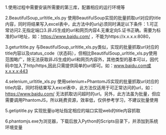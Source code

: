 1.使用过程中需要安装所需要的第三库，配置相应的运行环境等

2.BeautifulSoup_urltitle_xls.py
使用BeautifulSoup实现的批量抓取url对应的title内容，同时将结果写入excel表中，此方法中的url必须同时满足以下条件：1.可正常访问2.无指定端口3.非JS生成的url和网页内容4.无重定向5.证书正确。需要为标准的url地址，如：https://www.baidu.com/
，不能为https://x.x.x.x:8080，

3.geturltitle.py
与BeautifulSoup_urltitle_xls.py类似，实现的批量抓取url对应的title内容以及status_code（状态码），但相比BeautifulSoup_urltitle_xls.py使用范围略广，除无法获取非JS生成的url和网页内容外，其他类型的基本可以，因代码中加入了http/https,因此只需提供简单的url即可。如：www.baidu.com或x.x.x.x:443

4.selenium_urltitle_xls.py
使用selenium+PhantomJS实现的批量抓取url对应的title内容，同时将结果写入excel表中，此方法仅适用于可正常访问的url，如：https://www.baidu.com/
无法抓取访问超时的url。另外，此方法虽为批量，但应需要调用PhantomJS，所以耗费资源，效率低，仅供参考学习，不建议批量使用

5.getiptitle.py
实现批量ip地址指定相应的端口实现web的title内容抓取

6.phantomjs.exe为浏览器，下载后放入Python的Scripts目录下，并添加到系统环境变量
